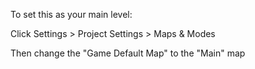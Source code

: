 To set this as your main level:

Click Settings > Project Settings > Maps & Modes

Then change the "Game Default Map" to the "Main" map
